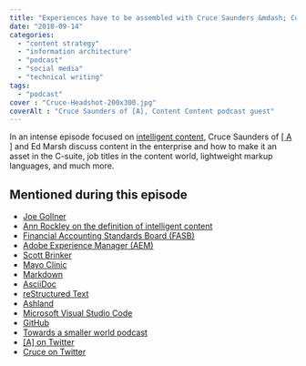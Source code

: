 ```yaml
---
title: "Experiences have to be assembled with Cruce Saunders &mdash; Content Content podcast"
date: "2018-09-14"
categories:
  - "content strategy"
  - "information architecture"
  - "podcast"
  - "social media"
  - "technical writing"
tags:
  - "podcast"
cover : "Cruce-Headshot-200x300.jpg"
coverAlt : "Cruce Saunders of [A], Content Content podcast guest"
---
```


In an intense episode focused on [intelligent content](https://thecontentwrangler.com/2011/01/17/what-is-intelligent-content/#), Cruce Saunders of [\[ A \]](https://simplea.com) and Ed Marsh discuss content in the enterprise and how to make it an asset in the C-suite, job titles in the content world, lightweight markup languages, and much more.

## Mentioned during this episode

- [Joe Gollner](http://www.gollner.ca/)
- [Ann Rockley on the definition of intelligent content](https://thecontentwrangler.com/2011/01/17/what-is-intelligent-content/#)
- [Financial Accounting Standards Board (FASB)](https://www.fasb.org/home)
- [Adobe Experience Manager (AEM)](https://www.adobe.com/marketing/experience-manager.html)
- [Scott Brinker](https://chiefmartec.com/)
- [Mayo Clinic](https://mayoclinic.org)
- [Markdown](https://daringfireball.net/projects/markdown/syntax)
- [AsciiDoc](https://asciidoc.org)
- [reStructured Text](http://docutils.sourceforge.net/rst.html)
- [Ashland](http://www.ashlandproductions.org/)
- [Microsoft Visual Studio Code](https://code.visualstudio.com/)
- [GitHub](https://github.com)
- [Towards a smaller world podcast](https://simplea.com/Resources/Podcasts)
- [\[A\] on Twitter](https://twitter.com/simpleateam)
- [Cruce on Twitter](https://twitter.com/mrcruce)
